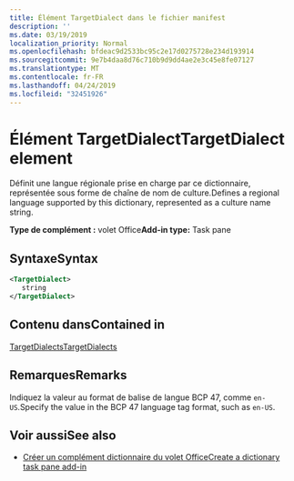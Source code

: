 ```yaml
---
title: Élément TargetDialect dans le fichier manifest
description: ''
ms.date: 03/19/2019
localization_priority: Normal
ms.openlocfilehash: bfdeac9d2533bc95c2e17d0275728e234d193914
ms.sourcegitcommit: 9e7b4daa8d76c710b9d9dd4ae2e3c45e8fe07127
ms.translationtype: MT
ms.contentlocale: fr-FR
ms.lasthandoff: 04/24/2019
ms.locfileid: "32451926"
---
```

# <a name="targetdialect-element"></a><span data-ttu-id="765a1-102">Élément TargetDialect</span><span class="sxs-lookup"><span data-stu-id="765a1-102">TargetDialect element</span></span>

<span data-ttu-id="765a1-103">Définit une langue régionale prise en charge par ce dictionnaire, représentée sous forme de chaîne de nom de culture.</span><span class="sxs-lookup"><span data-stu-id="765a1-103">Defines a regional language supported by this dictionary, represented as a culture name string.</span></span>

<span data-ttu-id="765a1-104">**Type de complément :** volet Office</span><span class="sxs-lookup"><span data-stu-id="765a1-104">**Add-in type:** Task pane</span></span>

## <a name="syntax"></a><span data-ttu-id="765a1-105">Syntaxe</span><span class="sxs-lookup"><span data-stu-id="765a1-105">Syntax</span></span>

```XML
<TargetDialect>
   string 
</TargetDialect>
```

## <a name="contained-in"></a><span data-ttu-id="765a1-106">Contenu dans</span><span class="sxs-lookup"><span data-stu-id="765a1-106">Contained in</span></span>

[<span data-ttu-id="765a1-107">TargetDialects</span><span class="sxs-lookup"><span data-stu-id="765a1-107">TargetDialects</span></span>](targetdialects.md)

## <a name="remarks"></a><span data-ttu-id="765a1-108">Remarques</span><span class="sxs-lookup"><span data-stu-id="765a1-108">Remarks</span></span>

<span data-ttu-id="765a1-109">Indiquez la valeur au format de balise de langue BCP 47, comme `en-US`.</span><span class="sxs-lookup"><span data-stu-id="765a1-109">Specify the value in the BCP 47 language tag format, such as  `en-US`.</span></span>

## <a name="see-also"></a><span data-ttu-id="765a1-110">Voir aussi</span><span class="sxs-lookup"><span data-stu-id="765a1-110">See also</span></span>

- [<span data-ttu-id="765a1-111">Créer un complément dictionnaire du volet Office</span><span class="sxs-lookup"><span data-stu-id="765a1-111">Create a dictionary task pane add-in</span></span>](/office/dev/add-ins/word/dictionary-task-pane-add-ins)
    
